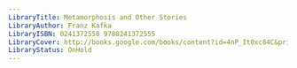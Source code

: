 ```yaml
---
LibraryTitle: Metamorphosis and Other Stories
LibraryAuthor: Franz Kafka
LibraryISBN: 0241372550 9780241372555
LibraryCover: http://books.google.com/books/content?id=4nP_It0xc84C&printsec=frontcover&img=1&zoom=1&source=gbs_api
LibraryStatus: OnHold
---
```

